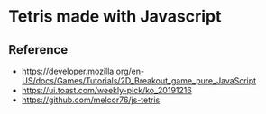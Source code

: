 # Tetris made with Javascript

## Reference

- https://developer.mozilla.org/en-US/docs/Games/Tutorials/2D_Breakout_game_pure_JavaScript
- https://ui.toast.com/weekly-pick/ko_20191216
- https://github.com/melcor76/js-tetris